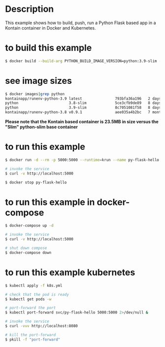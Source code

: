 # Description
This example shows how to build, push, run a Python Flask based app in a Kontain container in Docker and Kubernetes.

# to build this example
```bash
$ docker build --build-arg PYTHON_BUILD_IMAGE_VERSION=python:3.9-slim --build-arg PYTHON_KONTAIN_RELEASE_IMAGE_VERSION=kontainapp/runenv-python-3.9:latest -t kontainguide/py-flask-hello:1.0 .
```

# see image sizes
```bash
$ docker images|grep python
kontainapp/runenv-python-3.9 latest               793bfa36a196   2 days ago          24.1MB
python                       3.8-slim             5ce3cfb9de89   8 days ago          124MB
python                       3.9-slim             8c7051081f58   8 days ago          125MB
kontainapp/runenv-python-3.8 v0.9.1               aee035a4b2bc   7 months ago        23.5MB
```

**Please note that the Kontain based container is 23.5MB in size versus the "Slim" python-slim base container**

# to run this example
```bash
$ docker run -d --rm -p 5000:5000 --runtime=krun --name py-flask-hello kontainguide/py-flask-hello:1.0

# invoke the service
$ curl -v http://localhost:5000

$ docker stop py-flask-hello
```

# to run this example in docker-compose
```bash
$ docker-compose up -d

# invoke the service
$ curl -v http://localhost:5000

# shut down compose
$ docker-compose down
```

# to run this example kubernetes
```bash
$ kubectl apply -f k8s.yml

# check that the pod is ready
$ kubectl get pods -w

# port-forward the port
$ kubectl port-forward svc/py-flask-hello 5000:5000 2>/dev/null &

# invoke the service
$ curl -vvv http://localhost:8080

# kill the port-forward
$ pkill -f "port-forward"
```
